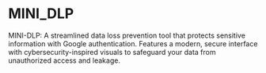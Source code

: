 # MINI_DLP
MINI-DLP: A streamlined data loss prevention tool that protects sensitive information with Google authentication. Features a modern, secure interface with cybersecurity-inspired visuals to safeguard your data from unauthorized access and leakage.
